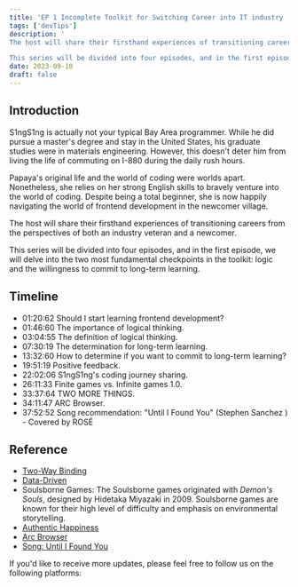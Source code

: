 ```yaml
---
title: 'EP 1 Incomplete Toolkit for Switching Career into IT industry | The Most Basic Checkpoints'
tags: ['devTips']
description: '
The host will share their firsthand experiences of transitioning careers from the perspectives of both an industry veteran and a newcomer.

This series will be divided into four episodes, and in the first episode, we will delve into the two most fundamental checkpoints in the toolkit: logic and the willingness to commit to long-term learning.'
date: 2023-09-10
draft: false
---
```


## Introduction

S1ngS1ng is actually not your typical Bay Area programmer. While he did pursue a master's degree and stay in the United States, his graduate studies were in materials engineering. However, this doesn't deter him from living the life of commuting on I-880 during the daily rush hours.

Papaya's original life and the world of coding were worlds apart. Nonetheless, she relies on her strong English skills to bravely venture into the world of coding. Despite being a total beginner, she is now happily navigating the world of frontend development in the newcomer village.

The host will share their firsthand experiences of transitioning careers from the perspectives of both an industry veteran and a newcomer.

This series will be divided into four episodes, and in the first episode, we will delve into the two most fundamental checkpoints in the toolkit: logic and the willingness to commit to long-term learning.

## Timeline

- 01:20:62 Should I start learning frontend development?
- 01:46:60 The importance of logical thinking.
- 03:04:55 The definition of logical thinking.
- 07:30:19 The determination for long-term learning.
- 13:32:60 How to determine if you want to commit to long-term learning?
- 19:51:19 Positive feedback.
- 22:02:06 S1ngS1ng's coding journey sharing.
- 26:11:33 Finite games vs. Infinite games 1.0.
- 33:37:64 TWO MORE THINGS.
- 34:11:47 ARC Browser.
- 37:52:52 Song recommendation: "Until I Found You" (Stephen Sanchez
  ) - Covered by ROSÉ

## Reference

- [Two-Way Binding](https://angular.io/guide/two-way-binding)
- [Data-Driven](https://en.wikipedia.org/wiki/Data-driven_programming)
- Soulsborne Games: The Soulsborne games originated with _Demon's Souls_, designed by Hidetaka Miyazaki in 2009. Soulsborne games are known for their high level of difficulty and emphasis on environmental storytelling.
- [Authentic Happiness](https://www.authentichappiness.sas.upenn.edu/)
- [Arc Browser](https://arc.net/)
- [Song: Until I Found You](https://www.youtube.com/watch?v=WfEiabOTH8Y)

If you'd like to receive more updates, please feel free to follow us on the following platforms:

